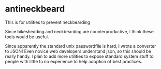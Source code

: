 # antineckbeard
This is for utilities to prevent neckbearding

Since bikeshedding and neckbearding are counterproductive, I think these tools would be useful.

Since apparently the standard unix passwordfile is hard, I wrote a converter to JSON!
Even novice web developers understand json, so this should be really handy.
I plan to add more utilities to expose standard system stuff to people with little to no experience to help adoption of best practices.
